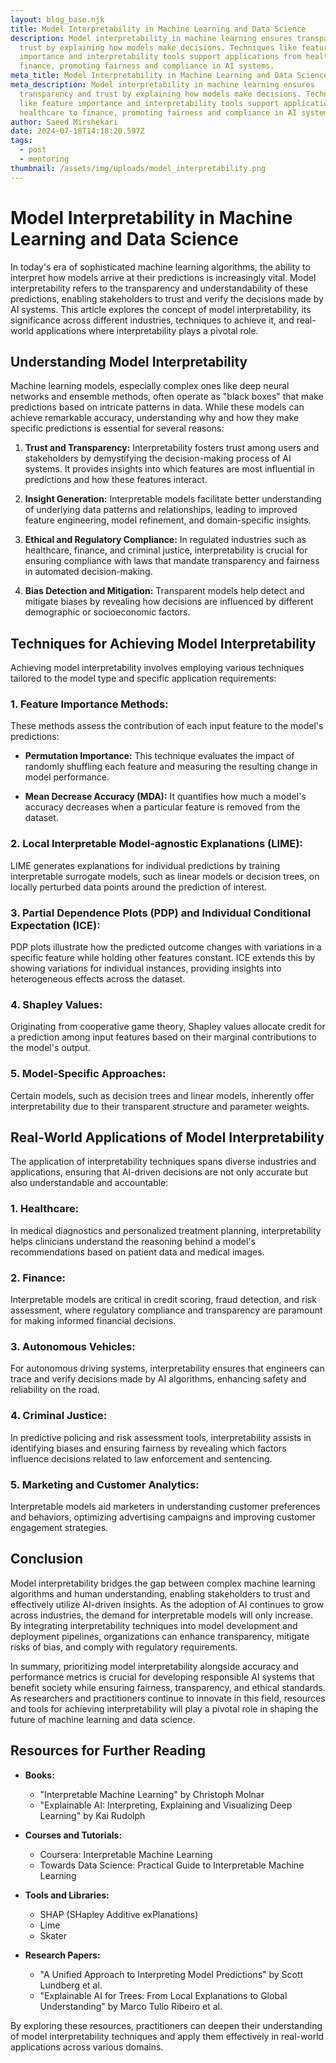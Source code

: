 ```yaml
---
layout: blog_base.njk
title: Model Interpretability in Machine Learning and Data Science
description: Model interpretability in machine learning ensures transparency and
  trust by explaining how models make decisions. Techniques like feature
  importance and interpretability tools support applications from healthcare to
  finance, promoting fairness and compliance in AI systems.
meta_title: Model Interpretability in Machine Learning and Data Science
meta_description: Model interpretability in machine learning ensures
  transparency and trust by explaining how models make decisions. Techniques
  like feature importance and interpretability tools support applications from
  healthcare to finance, promoting fairness and compliance in AI systems.
author: Saeed Mirshekari
date: 2024-07-18T14:18:20.597Z
tags:
  - post
  - mentoring
thumbnail: /assets/img/uploads/model_interpretability.png
---
```

# Model Interpretability in Machine Learning and Data Science

In today's era of sophisticated machine learning algorithms, the ability to interpret how models arrive at their predictions is increasingly vital. Model interpretability refers to the transparency and understandability of these predictions, enabling stakeholders to trust and verify the decisions made by AI systems. This article explores the concept of model interpretability, its significance across different industries, techniques to achieve it, and real-world applications where interpretability plays a pivotal role.

## Understanding Model Interpretability

Machine learning models, especially complex ones like deep neural networks and ensemble methods, often operate as "black boxes" that make predictions based on intricate patterns in data. While these models can achieve remarkable accuracy, understanding why and how they make specific predictions is essential for several reasons:

1. **Trust and Transparency:** Interpretability fosters trust among users and stakeholders by demystifying the decision-making process of AI systems. It provides insights into which features are most influential in predictions and how these features interact.

2. **Insight Generation:** Interpretable models facilitate better understanding of underlying data patterns and relationships, leading to improved feature engineering, model refinement, and domain-specific insights.

3. **Ethical and Regulatory Compliance:** In regulated industries such as healthcare, finance, and criminal justice, interpretability is crucial for ensuring compliance with laws that mandate transparency and fairness in automated decision-making.

4. **Bias Detection and Mitigation:** Transparent models help detect and mitigate biases by revealing how decisions are influenced by different demographic or socioeconomic factors.

## Techniques for Achieving Model Interpretability

Achieving model interpretability involves employing various techniques tailored to the model type and specific application requirements:

### 1. **Feature Importance Methods:**

These methods assess the contribution of each input feature to the model's predictions:

- **Permutation Importance:** This technique evaluates the impact of randomly shuffling each feature and measuring the resulting change in model performance.
  
- **Mean Decrease Accuracy (MDA):** It quantifies how much a model's accuracy decreases when a particular feature is removed from the dataset.

### 2. **Local Interpretable Model-agnostic Explanations (LIME):**

LIME generates explanations for individual predictions by training interpretable surrogate models, such as linear models or decision trees, on locally perturbed data points around the prediction of interest.

### 3. **Partial Dependence Plots (PDP) and Individual Conditional Expectation (ICE):**

PDP plots illustrate how the predicted outcome changes with variations in a specific feature while holding other features constant. ICE extends this by showing variations for individual instances, providing insights into heterogeneous effects across the dataset.

### 4. **Shapley Values:**

Originating from cooperative game theory, Shapley values allocate credit for a prediction among input features based on their marginal contributions to the model's output.

### 5. **Model-Specific Approaches:**

Certain models, such as decision trees and linear models, inherently offer interpretability due to their transparent structure and parameter weights.

## Real-World Applications of Model Interpretability

The application of interpretability techniques spans diverse industries and applications, ensuring that AI-driven decisions are not only accurate but also understandable and accountable:

### 1. **Healthcare:**

In medical diagnostics and personalized treatment planning, interpretability helps clinicians understand the reasoning behind a model's recommendations based on patient data and medical images.

### 2. **Finance:**

Interpretable models are critical in credit scoring, fraud detection, and risk assessment, where regulatory compliance and transparency are paramount for making informed financial decisions.

### 3. **Autonomous Vehicles:**

For autonomous driving systems, interpretability ensures that engineers can trace and verify decisions made by AI algorithms, enhancing safety and reliability on the road.

### 4. **Criminal Justice:**

In predictive policing and risk assessment tools, interpretability assists in identifying biases and ensuring fairness by revealing which factors influence decisions related to law enforcement and sentencing.

### 5. **Marketing and Customer Analytics:**

Interpretable models aid marketers in understanding customer preferences and behaviors, optimizing advertising campaigns and improving customer engagement strategies.

## Conclusion

Model interpretability bridges the gap between complex machine learning algorithms and human understanding, enabling stakeholders to trust and effectively utilize AI-driven insights. As the adoption of AI continues to grow across industries, the demand for interpretable models will only increase. By integrating interpretability techniques into model development and deployment pipelines, organizations can enhance transparency, mitigate risks of bias, and comply with regulatory requirements.

In summary, prioritizing model interpretability alongside accuracy and performance metrics is crucial for developing responsible AI systems that benefit society while ensuring fairness, transparency, and ethical standards. As researchers and practitioners continue to innovate in this field, resources and tools for achieving interpretability will play a pivotal role in shaping the future of machine learning and data science.

## Resources for Further Reading

- **Books:**
  - "Interpretable Machine Learning" by Christoph Molnar
  - "Explainable AI: Interpreting, Explaining and Visualizing Deep Learning" by Kai Rudolph

- **Courses and Tutorials:**
  - Coursera: Interpretable Machine Learning
  - Towards Data Science: Practical Guide to Interpretable Machine Learning

- **Tools and Libraries:**
  - SHAP (SHapley Additive exPlanations)
  - Lime
  - Skater

- **Research Papers:**
  - "A Unified Approach to Interpreting Model Predictions" by Scott Lundberg et al.
  - "Explainable AI for Trees: From Local Explanations to Global Understanding" by Marco Tulio Ribeiro et al.

By exploring these resources, practitioners can deepen their understanding of model interpretability techniques and apply them effectively in real-world applications across various domains.